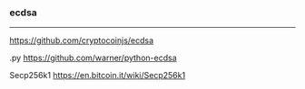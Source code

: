 ### ecdsa
---
https://github.com/cryptocoinjs/ecdsa

.py
https://github.com/warner/python-ecdsa

Secp256k1
https://en.bitcoin.it/wiki/Secp256k1

```js

```

```py
```

```
```


